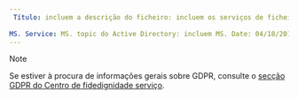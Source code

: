 ```yaml
---
 Título: incluem a descrição do ficheiro: incluem os serviços de ficheiros: autor do Active Directory: eross msft
 
MS. Service: MS. topic do Active Directory: incluem MS. Date: 04/18/2018 Author: lizross ms.custom: incluem ficheiros
---
```


>[!Note] 
>Se estiver à procura de informações gerais sobre GDPR, consulte o [secção GDPR do Centro de fidedignidade serviço](https://www.microsoft.com/en-us/TrustCenter/Privacy/gdpr/default.aspx).